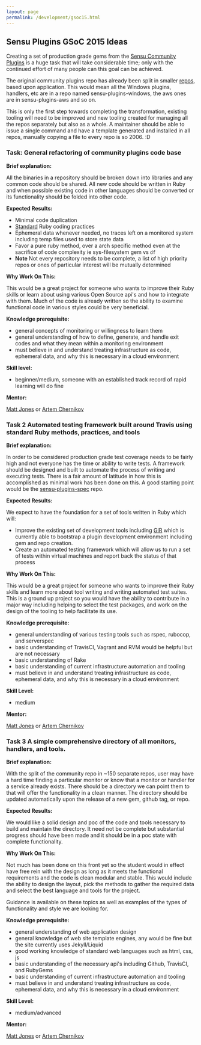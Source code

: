 ```yaml
---
layout: page
permalink: /development/gsoc15.html
---
```


## Sensu Plugins GSoC 2015 Ideas

Creating a set of production grade gems from the [Sensu Community Plugins][2] is a huge task that will take considerable time; only with the continued effort of many people can this goal can be achieved.

The original community plugins repo has already been split in smaller [repos][3], based upon application. This would mean all the Windows plugins, handlers, etc are in a repo named sensu-plugins-windows, the aws ones are in sensu-plugins-aws and so on.

This is only the first step towards completing the transformation, existing tooling will need to be improved and new tooling created for managing all the repos separately but also as a whole.  A maintainer should be able to issue a single command and have a template generated and installed in all repos, manually copying a file to every repo is so 2006. :D

### Task: General refactoring of community plugins code base

**Brief explanation:**

All the binaries in a repository should be broken down into libraries and any common code should be shared.  All new code should be written in Ruby and when possible existing code in other languages should be converted or its functionality should be folded into other code.

**Expected Results:**

* Minimal code duplication
* [Standard][4] Ruby coding practices
* Ephemeral data whenever needed, no traces left on a monitored system including temp files used to store state data
* Favor a pure ruby method, over a arch specific method even at the sacrifice of code complexity ie sys-filesystem gem vs `df`
* **Note** Not every repository needs to be complete, a list of high priority repos or ones of particular interest will be mutually determined

**Why Work On This:**

This would be a great project for someone who wants to improve their Ruby skills or learn about using various Open Source api's and how to integrate with them.  Much of the code is already written so the ability to examine functional code in various styles could be very beneficial.

**Knowledge prerequisite:**

* general concepts of monitoring or willingness to learn them
* general understanding of how to define, generate, and handle exit codes and what they mean within a monitoring environment
* must believe in and understand treating infrastructure as code, ephemeral data, and why this is necessary in a cloud environment

**Skill level:**

* beginner/medium, someone with an established track record of rapid learning will do fine

**Mentor:**

[Matt Jones][5] or [Artem Chernikov][6]

### Task 2 Automated testing framework built around Travis using standard Ruby methods, practices, and tools

**Brief explanation:**

In order to be considered production grade test coverage needs to be fairly high and not everyone has the time or ability to write tests. A framework should be designed and built to automate the process of writing and executing tests.  There is a fair amount of latitude in how this is accomplished as minimal work has been done on this. A good starting point would be the [sensu-plugins-spec][7] repo.

**Expected Results:**

We expect to have the foundation for a set of tools written in Ruby which will:

* Improve the existing set of development tools including [GIR][1] which is currently able to bootstrap a plugin development environment including gem and repo creation.
* Create an automated testing framework which will allow us to run a set of tests within virtual machines and report back the status of that process

**Why Work On This:**

This would be a great project for someone who wants to improve their Ruby skills and learn more about tool writing and writing automated test suites.  This is a ground up project so you would have the ability to contribute in a major way including helping to select the test packages, and work on the design of the tooling to help facilitate its use.

**Knowledge prerequisite:**

* general understanding of various testing tools such as rspec, rubocop, and serverspec
* basic understanding of TravisCI, Vagrant and RVM would be helpful but are not necessary
* basic understanding of Rake
* basic understanding of current infrastructure automation and tooling
* must believe in and understand treating infrastructure as code, ephemeral data, and why this is necessary in a cloud environment

**Skill Level:**

* medium

**Mentor:**

[Matt Jones][5] or [Artem Chernikov][6]

### Task 3 A simple comprehensive directory of all monitors, handlers, and tools.

**Brief explanation:**

With the split of the community repo in ~150 separate repos, user may have a hard time finding a particular monitor or know that a monitor or handler for a service already exists.  There should be a directory we can point them to that will offer the functionality in a clean manner.  The directory should be updated automatically upon the release of a new gem, github tag, or repo.

**Expected Results:**

We would like a solid design and poc of the code and tools necessary to build and maintain the directory. It need not be complete but substantial progress should have been made and it should be in a poc state with complete functionality.

**Why Work On This:**

Not much has been done on this front yet so the student would in effect have free rein with the design as long as it meets the functional requirements and the code is clean modular and stable.  This would include the ability to design the layout, pick the methods to gather the required data and select the best language and tools for the project.

Guidance is available on these topics as well as examples of the types of functionality and style we are looking for.

**Knowledge prerequisite:**

* general understanding of web application design
* general knowledge of web site template engines, any would be fine but the site currently uses Jekyll/Liquid
* good working knowledge of standard web languages such as html, css, js
* basic understanding of the necessary api's including Github, TravisCI, and RubyGems
* basic understanding of current infrastructure automation and tooling
* must believe in and understand treating infrastructure as code, ephemeral data, and why this is necessary in a cloud environment

**Skill Level:**

* medium/advanced

**Mentor:**

[Matt Jones][5] or [Artem Chernikov][6]


[1]: http://sensu-plugins.github.io/development/gir
[2]: https://github.com/sensu/sensu-community-plugins
[3]: https://github.com/sensu-plugins
[4]: https://github.com/bbatsov/ruby-style-guide
[5]: https://github.com/mattyjones
[6]: https://github.com/kalabiyau
[7]: https://github.com/sensu/sensu-plugin-spec
